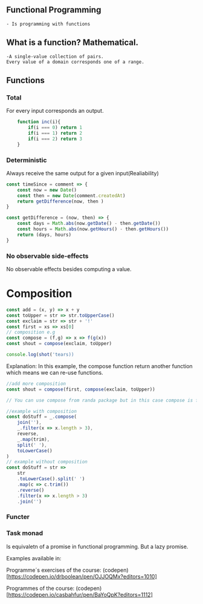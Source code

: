 ## Functional Programming
    - Is programming with functions
  
## What is a function? Mathematical.
    -A single-value collection of pairs.
    Every value of a domain corresponds one of a range.

## Functions
### Total

For every input corresponds an output.

```javascript
    function inc(i){
        if(i === 0) return 1
        if(i === 1) return 2
        if(i === 2) return 3
    }
```
### Deterministic

Always receive the same output for a given input(Realiability)
```javascript
const timeSince = comment => {
    const now = new Date()
    const then = new Date(comment.createdAt)
    return getDifference(now, then )
}

const getDifference = (now, then) => {
    const days = Math.abs(now.getDate() - then.getDate())
    const hours = Math.abs(now.getHours() - then.getHours())
    return (days, hours)
}
```
### No observable side-effects

No observable effects besides computing a value.

# Composition

```javascript
const add = (x, y) => x + y
const toUpper = str => str.toUpperCase()
const exclaim = str => str + '!'
const first = xs => xs[0]
// composition e.g
const compose = (f,g) => x => f(g(x))
const shout = compose(exclaim, toUpper)

console.log(shot('tears))
```

Explanation: 
    In this example, the compose function return another function which means we can re-use 
    functions.

```javascript
//add more composition
const shout = compose(first, compose(exclaim, toUpper))

// You can use compose from randa package but in this case compose is from right to left

//example with composition
const doStuff = _.compose(
    join(''),
    _.filter(x => x.length > 3),
    reverse,
    _.map(trim),
    split(' '),
    toLowerCase()
)
// example without composition
const doStuff = str => 
    str
    .toLowerCase().split(' ')
    .map(c => c.trim())
    .reverse()
    .filter(x => x.length > 3)
    .join('')
```

### Functer

### Task monad

Is equivaletn of a promise in functional programming.
But a lazy promise.

Examples available in:

Programme´s exercises of the course:
(codepen) [https://codepen.io/drboolean/pen/OJJOQMx?editors=1010]

Programmes of the course: 
(codepen) [https://codepen.io/casbahfur/pen/BaYoQpK?editors=1112]